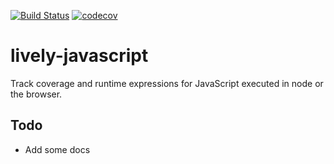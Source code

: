 [![Build Status](https://travis-ci.org/anthonykoch/lively-javascript.svg?branch=master)](https://travis-ci.org/anthonykoch/lively-javascript)
[![codecov](https://codecov.io/gh/anthonykoch/lively-javascript/branch/master/graph/badge.svg)](https://codecov.io/gh/anthonykoch/lively-javascript)


# lively-javascript

Track coverage and runtime expressions for JavaScript executed in node or the browser.


## Todo

- Add some docs
